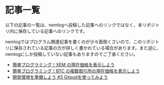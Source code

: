 
# 記事一覧

以下の記事の一覧は、nemlogへ投稿した記事へのリンクではなく、本リポジトリ内に保存している記事へのリンクです。


nemlogではプログラム関連記事を書くのが少々面倒くさいので、このリポジトリに保存されている記事の方が詳しく書かれている場合があります。また逆に、nemlogにしか投稿していない記事もありますのでご了承ください。

- [簡単プログラミング！XEM の現在価格を表示しよう](/posts/51387/README.md)
- [簡単プログラミング！BTC の複数取引所の現在価格を表示しよう](/posts/51408/README.md)
- [開発環境を準備しよう #3 Gitpodを使ってみよう](/posts/51637/README.md)
